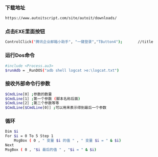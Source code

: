 ### 下载地址
```Bash
https://www.autoitscript.com/site/autoit/downloads/
```
### 点击EXE里面按钮
```Bash
ControlClick("腾讯企业邮箱小助手", "一键登录","TButton4");       //title   text class
```
### 运行Dos命令
```Bash
#include <Process.au3>
$runAdb = _RunDOS("adb shell logcat >e:\logcat.txt")
```
### 接收外部命令行参数
```Bash
$CmdLine[0] ;参数的数量
$CmdLine[1] ;第一个参数 (脚本名称后面)
$CmdLine[2] ;第二个参数等等
$CmdLine[$CmdLine[0]] ;可以用来表示得到最后一个参数
```
### 循环
```Bash
Dim $i
For $i = 0 To 5 Step 1
    MsgBox ( 0 , " 变量 $i 的值 " , " 变量 $i = " & $i)
Next
MsgBox ( 0 , "$i 最后的值 " , "$i = " & $i)
```